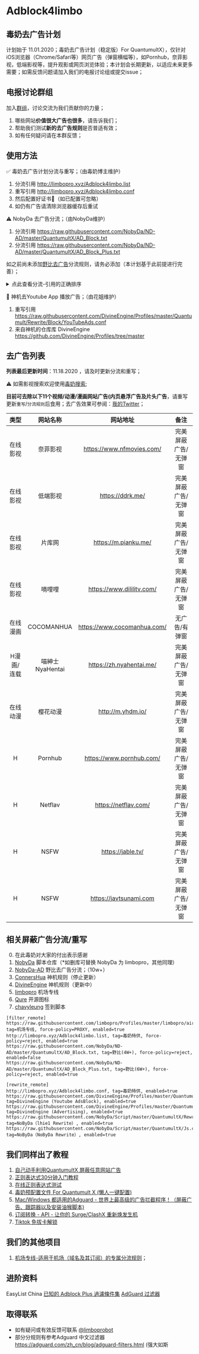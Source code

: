 # Adblock4limbo
## 毒奶去广告计划
计划始于 11.01.2020；毒奶去广告计划（稳定版）For QuantumultX），仅针对iOS浏览器（Chrome/Safari等）网页广告（弹窗横幅等），如Pornhub，奈菲影视，低端影视等，提升观影或网页浏览体验；本计划会长期更新，以适应未来更多需要；如需反馈问题请加入我们的电报讨论组或提交issue；

## 电报讨论群组
加入[群组](https://t.me/Adblock4limbo)，讨论交流为我们贡献你的力量；

1. 哪些网站**价值很大广告也很多**，请告诉我们；
2. 帮助我们测试**新的去广告规则**是否普适有效；
3. 如有任何疑问请在本群反馈；

## 使用方法

✅ 毒奶去广告计划分流与重写；（由毒奶博主维护）

1. 分流引用 http://limbopro.xyz/Adblock4limbo.list 
2. 重写引用 http://limbopro.xyz/Adblock4limbo.conf
3. 然后配置好证书📄（如已配置可忽略）
4. 如仍有广告请清除浏览器缓存后重试

⚠️ NobyDa 去广告分流；（由NobyDa维护）

1. 分流引用 https://raw.githubusercontent.com/NobyDa/ND-AD/master/QuantumultX/AD_Block.txt
2. 分流引用 https://raw.githubusercontent.com/NobyDa/ND-AD/master/QuantumultX/AD_Block_Plus.txt

如之前尚未添加[野比去广告](https://github.com/NobyDa/ND-AD)分流规则，请务必添加（本计划基于此前提进行完善）；

<details>
<summary>点此查看分流-引用的正确排序</summary>

![分流引用排序示例][1]

✅ Quantumult X 遵循从上至下的读写顺序，所以去广告分流规则应排在前，其他需进行代理的分流规则紧随其后，之后在到大陆的分流规则，Final 兜底；

</details>

🙆 神机去Youtube App 播放广告；（由花姐维护）

1. 重写引用 https://raw.githubusercontent.com/DivineEngine/Profiles/master/Quantumult/Rewrite/Block/YouTubeAds.conf
2. 来自神机的仓库库 DivineEngine https://github.com/DivineEngine/Profiles/tree/master 


## 去广告列表

**列表最后更新时间**：11.18.2020 ，请及时更新分流和重写；

⚠️ 如需影视搜索欢迎使用[毒奶搜索](https://limbopro.xyz/search.html);

**目前可去除以下11个视频/动漫/漫画网站广告(内页悬浮广告及片头广告**，请重写更新`重写`/`分流规则`后食用；去广告效果可参阅：[我的Twitter](https://twitter.com/limboprossr/status/1319882990197960704)；

|    类型    |    网站名称     |          网站地址           |        备注         |
| :--------: | :-------------: | :-------------------------: | :-----------------: |
|  在线影视  |    奈菲影视     |  https://www.nfmovies.com/  | 完美屏蔽广告/无弹窗 |
|  在线影视  |    低端影视     |      https://ddrk.me/       | 完美屏蔽广告/无弹窗 |
|  在线影视  |     片库网      |    https://m.pianku.me/     | 完美屏蔽广告/无弹窗 |
|  在线影视  |     嘀哩哩      |  https://www.dililitv.com/  | 完美屏蔽广告/无弹窗 |
|  在线漫画  |   COCOMANHUA    | https://www.cocomanhua.com/ |    无广告/有弹窗    |
| H漫画/连载 | 喵紳士NyaHentai |  https://zh.nyahentai.me/   | 完美屏蔽广告/无弹窗 |
|  在线动漫  |    樱花动漫     |      http://m.yhdm.io/      | 完美屏蔽广告/无弹窗 |
|     H      |     Pornhub     |  https://www.pornhub.com/   | 完美屏蔽广告/无弹窗 |
|     H      |     Netflav     |    https://netflav.com/     | 完美屏蔽广告/无弹窗 |
|     H      |      NSFW       |      https://jable.tv/      | 完美屏蔽广告/无弹窗 |
|     H      |      NSFW       |   https://javtsunami.com    | 完美屏蔽广告/无弹窗 |


## 相关屏蔽广告分流/重写


0. 在此毒奶对大家的付出表示感谢
1. [NobyDa](https://github.com/NobyDa/Script/tree/master) 脚本仓库（*如删库可替换 NobyDa 为 limbopro，其他同理）
2. [NobyDa-AD](https://github.com/NobyDa/ND-AD) 野比去广告分流；（10w+）
2. [ConnersHua](https://github.com/ConnersHua/Profiles/tree/master) 神机规则（停止更新）
3. [DivineEngine](https://github.com/DivineEngine/Profiles/tree/master) 神机规则（更新中）
3. [limbopro](https://github.com/limbopro/Profiles/tree/master/limbopro) 机场专线
4. [Qure](https://github.com/Koolson/Qure/tree/master/IconSet) 开源图标
5. [chavyleung](https://github.com/chavyleung/scripts) 签到脚本


```
[filter_remote]
https://raw.githubusercontent.com/limbopro/Profiles/master/limbopro/airports.list, tag=机场专线, force-policy=PROXY, enabled=true
http://limbopro.xyz/Adblock4limbo.list, tag=毒奶特供, force-policy=reject, enabled=true
https://raw.githubusercontent.com/NobyDa/ND-AD/master/QuantumultX/AD_Block.txt, tag=野比(4W+), force-policy=reject, enabled=false
https://raw.githubusercontent.com/NobyDa/ND-AD/master/QuantumultX/AD_Block_Plus.txt, tag=野比(6W+), force-policy=reject, enabled=true

[rewrite_remote]
http://limbopro.xyz/Adblock4limbo.conf, tag=毒奶特供, enabled=true
https://raw.githubusercontent.com/DivineEngine/Profiles/master/Quantumult/Rewrite/Block/YouTubeAds.conf, tag=DivineEngine (Youtube AdsBlock), enabled=true
https://raw.githubusercontent.com/DivineEngine/Profiles/master/Quantumult/Rewrite/Block/Advertising.conf, tag=DivineEngine (Advertising), enabled=true
https://raw.githubusercontent.com/NobyDa/Script/master/QuantumultX/Rewrite_lhie1.conf, tag=NoByDa（lhie1 Rewrite）, enabled=true
https://raw.githubusercontent.com/NobyDa/Script/master/QuantumultX/Js.conf, tag=NoByDa（NoByDa Rewrite）, enabled=true

```


## 我们同样出了教程

1. [自己动手利用QuantumultX 屏蔽任意网站广告](https://limbopro.xyz/archives/12782.html)
2. [正则表达式30分钟入门教程](https://deerchao.cn/tutorials/regex/regex.htm)
3. [在线正则表达式测试](https://tool.oschina.net/regex/)
4. [毒奶预配置文件 For Quantumult X (懒人一键配置)](https://github.com/limbopro/Profiles4limbo)
5. [Mac/Windows 都适用的Adguard - 世界上最高级的广告拦截程序！（屏蔽广告、跟踪器以及安装油猴脚本)](https://limbopro.xyz/archives/adguard.html)
6. [订阅转换 - API - 让你的 Surge/ClashX 重新焕发生机](https://limbopro.xyz/archives/subconverter.html)
7. [Tiktok 免拔卡解锁](https://limbopro.xyz/archives/3629.html)

## 我们的其他项目
1. [机场专线-适用于机场（域名及其订阅）的专属分流规则](https://github.com/limbopro/Profiles/tree/master/limbopro)；

## 进阶资料
 EasyList China
 [已知的 Adblock Plus 過濾條件集](https://adblockplus.org/zh_TW/subscriptions)
 [AdGuard 过滤器](https://adguard.com/zh_cn/blog/adguard-filters.html)

## 取得联系

- 如有疑问或有效反馈可联系  [@limboprobot](https://t.me/limboprobot)
- 部分分规则有参考Adguard 中文过滤器 https://adguard.com/zh_cn/blog/adguard-filters.html (强大如斯

[1]: https://raw.githubusercontent.com/limbopro/Adblock4limbo/main/NobyDa.jpg


